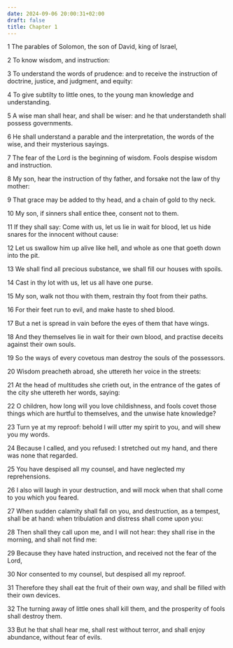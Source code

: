```yaml
---
date: 2024-09-06 20:00:31+02:00
draft: false
title: Chapter 1
---
```




1 The parables of Solomon, the son of David, king of Israel,

2 To know wisdom, and instruction:

3 To understand the words of prudence: and to receive the instruction of doctrine, justice, and judgment, and equity:

4 To give subtilty to little ones, to the young man knowledge and understanding.

5 A wise man shall hear, and shall be wiser: and he that understandeth shall possess governments.

6 He shall understand a parable and the interpretation, the words of the wise, and their mysterious sayings.

7 The fear of the Lord is the beginning of wisdom. Fools despise wisdom and instruction.

8 My son, hear the instruction of thy father, and forsake not the law of thy mother:

9 That grace may be added to thy head, and a chain of gold to thy neck.

10 My son, if sinners shall entice thee, consent not to them.

11 If they shall say: Come with us, let us lie in wait for blood, let us hide snares for the innocent without cause:

12 Let us swallow him up alive like hell, and whole as one that goeth down into the pit.

13 We shall find all precious substance, we shall fill our houses with spoils.

14 Cast in thy lot with us, let us all have one purse.

15 My son, walk not thou with them, restrain thy foot from their paths.

16 For their feet run to evil, and make haste to shed blood.

17 But a net is spread in vain before the eyes of them that have wings.

18 And they themselves lie in wait for their own blood, and practise deceits against their own souls.

19 So the ways of every covetous man destroy the souls of the possessors.

20 Wisdom preacheth abroad, she uttereth her voice in the streets:

21 At the head of multitudes she crieth out, in the entrance of the gates of the city she uttereth her words, saying:

22 O children, how long will you love childishness, and fools covet those things which are hurtful to themselves, and the unwise hate knowledge?

23 Turn ye at my reproof: behold I will utter my spirit to you, and will shew you my words.

24 Because I called, and you refused: I stretched out my hand, and there was none that regarded.

25 You have despised all my counsel, and have neglected my reprehensions.

26 I also will laugh in your destruction, and will mock when that shall come to you which you feared.

27 When sudden calamity shall fall on you, and destruction, as a tempest, shall be at hand: when tribulation and distress shall come upon you:

28 Then shall they call upon me, and I will not hear: they shall rise in the morning, and shall not find me:

29 Because they have hated instruction, and received not the fear of the Lord,

30 Nor consented to my counsel, but despised all my reproof.

31 Therefore they shall eat the fruit of their own way, and shall be filled with their own devices.

32 The turning away of little ones shall kill them, and the prosperity of fools shall destroy them.

33 But he that shall hear me, shall rest without terror, and shall enjoy abundance, without fear of evils.

